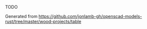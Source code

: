 TODO

Generated from https://github.com/jonlamb-gh/openscad-models-rust/tree/master/wood-projects/table
